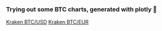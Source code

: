 ### Trying out some BTC charts, generated with plotly 👋

[Kraken BTC/USD](../blob/master/btC_usd.html)
[Kraken BTC/EUR](../blob/master/btC_eur.html)


<!--
**bitlgeuse/bitlgeuse** is a ✨ _special_ ✨ repository because its `README.md` (this file) appears on your GitHub profile.

Here are some ideas to get you started:

- 🔭 I’m currently working on ...
- 🌱 I’m currently learning ...
- 👯 I’m looking to collaborate on ...
- 🤔 I’m looking for help with ...
- 💬 Ask me about ...
- 📫 How to reach me: ...
- 😄 Pronouns: ...
- ⚡ Fun fact: ...
-->

